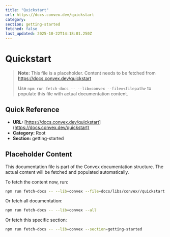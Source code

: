 ```yaml
---
title: "Quickstart"
url: https://docs.convex.dev/quickstart
category: 
section: getting-started
fetched: false
last_updated: 2025-10-22T14:18:01.250Z
---
```


# Quickstart

> **Note:** This file is a placeholder. Content needs to be fetched from https://docs.convex.dev/quickstart
>
> Use `npm run fetch-docs -- --lib=convex --file=<filepath>` to populate this file with actual documentation content.

## Quick Reference

- **URL:** [https://docs.convex.dev/quickstart](https://docs.convex.dev/quickstart)
- **Category:** Root
- **Section:** getting-started

## Placeholder Content

This documentation file is part of the Convex documentation structure.
The actual content will be fetched and populated automatically.

To fetch the content now, run:

```bash
npm run fetch-docs -- --lib=convex --file=docs/libs/convex//quickstart.md
```

Or fetch all documentation:

```bash
npm run fetch-docs -- --lib=convex --all
```

Or fetch this specific section:

```bash
npm run fetch-docs -- --lib=convex --section=getting-started
```
